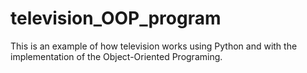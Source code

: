 # television_OOP_program
This is an example of how television works using Python and with the implementation of the Object-Oriented Programing.
